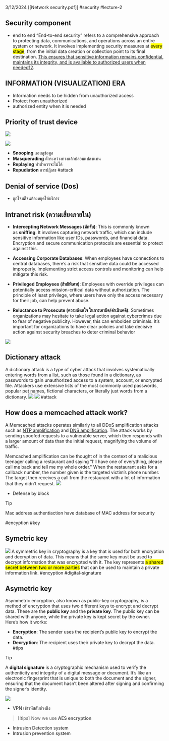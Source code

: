3/12/2024
[[Network security.pdf]]
#security #lecture-2
## Security component
- end to end
“End-to-end security” refers to a comprehensive approach to protecting data, communications, and operations across an entire system or network. It involves implementing security measures at <mark class="hltr-yellow">every stage</mark>, from the initial data creation or collection point to its final destination. [This ensures that sensitive information remains confidential, maintains its integrity, and is available to authorized users when needed](https://www.kiteworks.com/secure-email/secure-email-end-to-end-security/)[1](https://www.kiteworks.com/secure-email/secure-email-end-to-end-security/)[2](https://learn.microsoft.com/en-us/azure/security/fundamentals/end-to-end).

## INFORMATION (VISUALIZATION) ERA
- Information needs to be hidden from unauthorized access
- Protect from unauthorized
- authorized entity when it is needed

## Priority of trust device

![](https://i.imgur.com/YRTaTJZ.png)


![](https://i.imgur.com/QcJTT6N.png)
- **Snooping** เเอบดูข้อมูล
- **Masquerading** ดักระหว่างทางเเล้วปลอมเเปลงเเทน
- **Replaying** ทําซํ้าควรจะไม่ได้
- **Repudiation** การปฎิเสธ
#attack 
## Denial of service (Dos)
- ถูกโจมตีจนต้องหยุดให้บริการ

## Intranet risk (ความเสี่ยงภายใน)
- **Intercepting Network Messages (ดักจับ)**: This is commonly known as **sniffing**. It involves capturing network traffic, which can include sensitive information like user IDs, passwords, and financial data. Encryption and secure communication protocols are essential to protect against this.

- **Accessing Corporate Databases**: When employees have connections to central databases, there’s a risk that sensitive data could be accessed improperly. Implementing strict access controls and monitoring can help mitigate this risk.

- **Privileged Employees (สิทธิพิเศษ)**: Employees with override privileges can potentially access mission-critical data without authorization. The principle of least privilege, where users have only the access necessary for their job, can help prevent abuse.

- **Reluctance to Prosecute (ความลังเลใจ ในการเอาผิด/ดําเนินคดี)**: Sometimes organizations may hesitate to take legal action against cybercrimes due to fear of negative publicity. However, this can embolden criminals. It’s important for organizations to have clear policies and take decisive action against security breaches to deter criminal behavior

![](https://i.imgur.com/8rz4Naa.png)

## Dictionary attack
A dictionary attack is a type of cyber attack that involves systematically entering words from a list, such as those found in a dictionary, as passwords to gain unauthorized access to a system, account, or encrypted file. Attackers use extensive lists of the most commonly used passwords, popular pet names, fictional characters, or literally just words from a dictionary.
![](https://i.imgur.com/XwhfE4g.png)
![](https://i.imgur.com/1vqOFMD.png)
#attack 
## How does a memcached attack work?

A Memcached attacks operates similarly to all DDoS amplification attacks such as [NTP amplification](https://www.cloudflare.com/learning/ddos/ntp-amplification-ddos-attack/) and [DNS amplification](https://www.cloudflare.com/learning/ddos/dns-amplification-ddos-attack/). The attack works by sending spoofed requests to a vulnerable server, which then responds with a larger amount of data than the initial request, magnifying the volume of traffic.

Memcached amplification can be thought of in the context of a malicious teenager calling a restaurant and saying "I'll have one of everything, please call me back and tell me my whole order." When the restaurant asks for a callback number, the number given is the targeted victim’s phone number. The target then receives a call from the restaurant with a lot of information that they didn’t request.
![](https://i.imgur.com/XNa8sUw.png)

- Defense by block

>[!tip]
> Mac address authentiaction have database of MAC address for security

#encyption #key
## Symetric key
![](https://i.imgur.com/ZAZ5LSG.png)
A symmetric key in cryptography is a key that is used for both encryption and decryption of data. This means that the same key must be used to decrypt information that was encrypted with it. The key represents <mark class="hltr-yellow">a shared secret between two or more parties</mark> that can be used to maintain a private information link.
#encyption #digital-signature

## Asymetric key
Asymmetric encryption, also known as public-key cryptography, is a method of encryption that uses two different keys to encrypt and decrypt data. These are the **public key** and the **private key**. The public key can be shared with anyone, while the private key is kept secret by the owner. Here’s how it works:

- **Encryption**: The sender uses the recipient’s public key to encrypt the data.
- **Decryption**: The recipient uses their private key to decrypt the data.
#tips 
>[!tip]
>A **digital signature** is a cryptographic mechanism used to verify the authenticity and integrity of a digital message or document. It’s like an electronic fingerprint that is unique to both the document and the signer, ensuring that the document hasn’t been altered after signing and confirming the signer’s identity.

![](https://i.imgur.com/Nop8Zcv.png)

- VPN เข้ารหัสลับช่วงนึง

>[!tips]
>Now we use **AES encryption**

- Intrusion Detection system
- Intrusion prevention system

